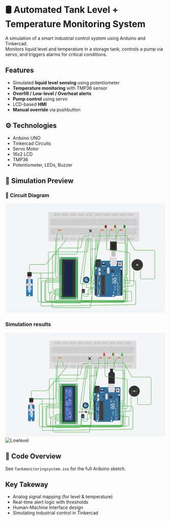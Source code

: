 # 🛢️ Automated Tank Level + Temperature Monitoring System

A simulation of a smart industrial control system using Arduino and Tinkercad.  
Monitors liquid level and temperature in a storage tank, controls a pump via servo, and triggers alarms for critical conditions.

## Features
- Simulated **liquid level sensing** using potentiometer
- **Temperature monitoring** with TMP36 sensor
- **Overfill / Low-level / Overheat alerts**
- **Pump control** using servo
- LCD-based **HMI**
- **Manual override** via pushbutton

## ⚙️ Technologies
- Arduino UNO
- Tinkercad Circuits
- Servo Motor
- 16x2 LCD
- TMP36
- Potentiometer, LEDs, Buzzer

## 🧪 Simulation Preview

### 🔌 Circuit Diagram
![Circuit](Circuit.png)

###  Simulation results
![Hightemp](HIGHTEMPCondition.png)
![Lowlevel](lowLEVELcondition.png)


## 🧾 Code Overview
See `Tankmonitoringsystem.ino` for the full Arduino sketch.


## Key Takeway
- Analog signal mapping (for level & temperature)
- Real-time alert logic with thresholds
- Human-Machine Interface design
- Simulating industrial control in Tinkercad

